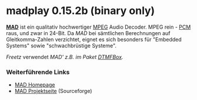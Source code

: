 # madplay 0.15.2b (binary only)

**[MAD](http://www.underbit.com/products/mad/)**
ist ein qualitativ hochwertiger
[MPEG](http://de.wikipedia.org/wiki/MPEG) Audio
Decoder. MPEG rein -
[PCM](http://de.wikipedia.org/wiki/Puls-Code-Modulation)
raus, und zwar in 24-Bit. Da *MAD* bei sämtlichen Berechnungen auf
Gleitkomma-Zahlen verzichtet, eignet es sich besonders für "Embedded
Systems" sowie "schwachbrüstige Systeme".

*Freetz* verwendet *MAD' z.B. im Paket [DTMFBox](dtmfbox.md).*

### Weiterführende Links

-   [MAD
    Homepage](http://www.underbit.com/products/mad/)
-   [MAD
    Projektseite](http://sourceforge.net/projects/mad/)
    (Sourceforge)


